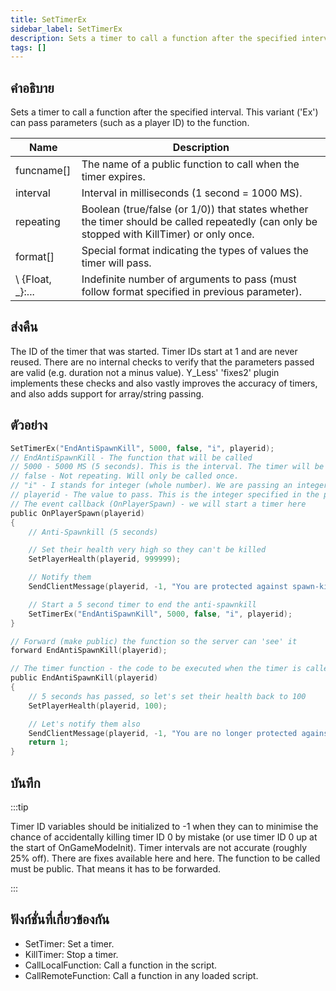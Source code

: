 ```yaml
---
title: SetTimerEx
sidebar_label: SetTimerEx
description: Sets a timer to call a function after the specified interval.
tags: []
---
```


## คำอธิบาย

Sets a timer to call a function after the specified interval. This variant ('Ex') can pass parameters (such as a player ID) to the function.

| Name           | Description                                                                                                                                |
| -------------- | ------------------------------------------------------------------------------------------------------------------------------------------ |
| funcname[]     | The name of a public function to call when the timer expires.                                                                              |
| interval       | Interval in milliseconds (1 second = 1000 MS).                                                                                             |
| repeating      | Boolean (true/false (or 1/0)) that states whether the timer should be called repeatedly (can only be stopped with KillTimer) or only once. |
| format[]       | Special format indicating the types of values the timer will pass.                                                                         |
\ \{Float, _}:... | Indefinite number of arguments to pass (must follow format specified in previous parameter).                                               |

## ส่งคืน

The ID of the timer that was started. Timer IDs start at 1 and are never reused. There are no internal checks to verify that the parameters passed are valid (e.g. duration not a minus value). Y_Less' 'fixes2' plugin implements these checks and also vastly improves the accuracy of timers, and also adds support for array/string passing.

## ตัวอย่าง

```c
SetTimerEx("EndAntiSpawnKill", 5000, false, "i", playerid);
// EndAntiSpawnKill - The function that will be called
// 5000 - 5000 MS (5 seconds). This is the interval. The timer will be called after 5 seconds.
// false - Not repeating. Will only be called once.
// "i" - I stands for integer (whole number). We are passing an integer (a player ID) to the function.
// playerid - The value to pass. This is the integer specified in the previous parameter.
// The event callback (OnPlayerSpawn) - we will start a timer here
public OnPlayerSpawn(playerid)
{
    // Anti-Spawnkill (5 seconds)

    // Set their health very high so they can't be killed
    SetPlayerHealth(playerid, 999999);

    // Notify them
    SendClientMessage(playerid, -1, "You are protected against spawn-killing for 5 seconds.");

    // Start a 5 second timer to end the anti-spawnkill
    SetTimerEx("EndAntiSpawnKill", 5000, false, "i", playerid);
}

// Forward (make public) the function so the server can 'see' it
forward EndAntiSpawnKill(playerid);

// The timer function - the code to be executed when the timer is called goes here
public EndAntiSpawnKill(playerid)
{
    // 5 seconds has passed, so let's set their health back to 100
    SetPlayerHealth(playerid, 100);

    // Let's notify them also
    SendClientMessage(playerid, -1, "You are no longer protected against spawn-killing.");
    return 1;
}
```

## บันทึก

:::tip

Timer ID variables should be initialized to -1 when they can to minimise the chance of accidentally killing timer ID 0 by mistake (or use timer ID 0 up at the start of OnGameModeInit). Timer intervals are not accurate (roughly 25% off). There are fixes available here and here. The function to be called must be public. That means it has to be forwarded.

:::

## ฟังก์ชั่นที่เกี่ยวข้องกัน

- SetTimer: Set a timer.
- KillTimer: Stop a timer.
- CallLocalFunction: Call a function in the script.
- CallRemoteFunction: Call a function in any loaded script.
